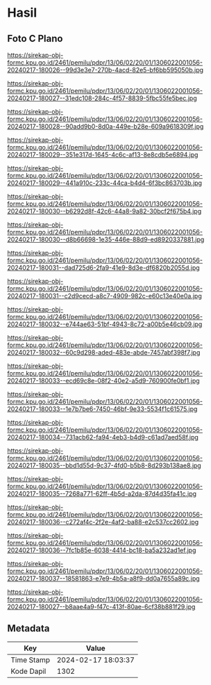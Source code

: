 # Hasil

## Foto C Plano

https://sirekap-obj-formc.kpu.go.id/2461/pemilu/pdpr/13/06/02/20/01/1306022001056-20240217-180026--99d3e3e7-270b-4acd-82e5-bf6bb595050b.jpg

https://sirekap-obj-formc.kpu.go.id/2461/pemilu/pdpr/13/06/02/20/01/1306022001056-20240217-180027--31edc108-284c-4f57-8839-5fbc55fe5bec.jpg

https://sirekap-obj-formc.kpu.go.id/2461/pemilu/pdpr/13/06/02/20/01/1306022001056-20240217-180028--90add9b0-8d0a-449e-b28e-609a9618309f.jpg

https://sirekap-obj-formc.kpu.go.id/2461/pemilu/pdpr/13/06/02/20/01/1306022001056-20240217-180029--351e317d-1645-4c6c-af13-8e8cdb5e6894.jpg

https://sirekap-obj-formc.kpu.go.id/2461/pemilu/pdpr/13/06/02/20/01/1306022001056-20240217-180029--441a910c-233c-44ca-b4d4-6f3bc863703b.jpg

https://sirekap-obj-formc.kpu.go.id/2461/pemilu/pdpr/13/06/02/20/01/1306022001056-20240217-180030--b6292d8f-42c6-44a8-9a82-30bcf2f675b4.jpg

https://sirekap-obj-formc.kpu.go.id/2461/pemilu/pdpr/13/06/02/20/01/1306022001056-20240217-180030--d8b66698-1e35-446e-88d9-ed8920337881.jpg

https://sirekap-obj-formc.kpu.go.id/2461/pemilu/pdpr/13/06/02/20/01/1306022001056-20240217-180031--dad725d6-2fa9-41e9-8d3e-df6820b2055d.jpg

https://sirekap-obj-formc.kpu.go.id/2461/pemilu/pdpr/13/06/02/20/01/1306022001056-20240217-180031--c2d9cecd-a8c7-4909-982c-e60c13e40e0a.jpg

https://sirekap-obj-formc.kpu.go.id/2461/pemilu/pdpr/13/06/02/20/01/1306022001056-20240217-180032--e744ae63-51bf-4943-8c72-a00b5e46cb09.jpg

https://sirekap-obj-formc.kpu.go.id/2461/pemilu/pdpr/13/06/02/20/01/1306022001056-20240217-180032--60c9d298-aded-483e-abde-7457abf398f7.jpg

https://sirekap-obj-formc.kpu.go.id/2461/pemilu/pdpr/13/06/02/20/01/1306022001056-20240217-180033--ecd69c8e-08f2-40e2-a5d9-760900fe0bf1.jpg

https://sirekap-obj-formc.kpu.go.id/2461/pemilu/pdpr/13/06/02/20/01/1306022001056-20240217-180033--1e7b7be6-7450-46bf-9e33-5534f1c61575.jpg

https://sirekap-obj-formc.kpu.go.id/2461/pemilu/pdpr/13/06/02/20/01/1306022001056-20240217-180034--731acb62-fa94-4eb3-b4d9-c61ad7aed58f.jpg

https://sirekap-obj-formc.kpu.go.id/2461/pemilu/pdpr/13/06/02/20/01/1306022001056-20240217-180035--bbd1d55d-9c37-4fd0-b5b8-8d293b138ae8.jpg

https://sirekap-obj-formc.kpu.go.id/2461/pemilu/pdpr/13/06/02/20/01/1306022001056-20240217-180035--7268a771-62ff-4b5d-a2da-87d4d35fa41c.jpg

https://sirekap-obj-formc.kpu.go.id/2461/pemilu/pdpr/13/06/02/20/01/1306022001056-20240217-180036--c272af4c-2f2e-4af2-ba88-e2c537cc2602.jpg

https://sirekap-obj-formc.kpu.go.id/2461/pemilu/pdpr/13/06/02/20/01/1306022001056-20240217-180036--7fc1b85e-6038-4414-bc18-ba5a232ad1ef.jpg

https://sirekap-obj-formc.kpu.go.id/2461/pemilu/pdpr/13/06/02/20/01/1306022001056-20240217-180037--18581863-e7e9-4b5a-a8f9-dd0a7655a89c.jpg

https://sirekap-obj-formc.kpu.go.id/2461/pemilu/pdpr/13/06/02/20/01/1306022001056-20240217-180027--b8aae4a9-f47c-413f-80ae-6cf38b881f29.jpg


## Metadata

| Key        | Value               |
| ---------- | ------------------- |
| Time Stamp | 2024-02-17 18:03:37 |
| Kode Dapil | 1302                |



